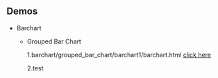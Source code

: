 


## Demos
- Barchart
    - Grouped Bar Chart
    
        1.barchart/grouped_bar_chart/barchart1/barchart.html [click here ](https://rawgit.com/bkawan/js-plotly-samples/master/barchart/grouped_bar_chart/barchart1/barchart.html)
        
        2.test